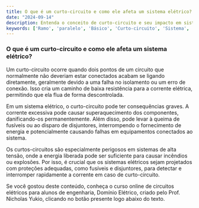 ```yaml
---
title: O que é um curto-circuito e como ele afeta um sistema elétrico?
date: "2024-09-14"
description: Entenda o conceito de curto-circuito e seu impacto em sistemas elétricos.
keywords: ['Ramo', 'paralelo', 'Básico', 'Curto-circuito', 'Sistema', 'Tensão', 'Simples']
---
```


### O que é um curto-circuito e como ele afeta um sistema elétrico?

Um curto-circuito ocorre quando dois pontos de um circuito que normalmente não deveriam estar conectados acabam se ligando diretamente, geralmente devido a uma falha no isolamento ou um erro de conexão. Isso cria um caminho de baixa resistência para a corrente elétrica, permitindo que ela flua de forma descontrolada. 

Em um sistema elétrico, o curto-circuito pode ter consequências graves. A corrente excessiva pode causar superaquecimento dos componentes, danificando-os permanentemente. Além disso, pode levar à queima de fusíveis ou ao disparo de disjuntores, interrompendo o fornecimento de energia e potencialmente causando falhas em equipamentos conectados ao sistema.

Os curtos-circuitos são especialmente perigosos em sistemas de alta tensão, onde a energia liberada pode ser suficiente para causar incêndios ou explosões. Por isso, é crucial que os sistemas elétricos sejam projetados com proteções adequadas, como fusíveis e disjuntores, para detectar e interromper rapidamente a corrente em caso de curto-circuito.

Se você gostou deste conteúdo, conheça o curso online de circuitos elétricos para alunos de engenharia, Domínio Elétrico, criado pelo Prof. Nicholas Yukio, clicando no botão presente logo abaixo do texto.